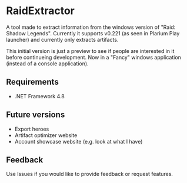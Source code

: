 # RaidExtractor
A tool made to extract information from the windows version of "Raid: Shadow Legends". Currently it supports v0.221 (as seen in Plarium Play launcher) and currently only extracts artifacts.

This initial version is just a preview to see if people are interested in it before continueing development. Now in a "Fancy" windows application (instead of a console application).

## Requirements
* .NET Framework 4.8

## Future versions
* Export heroes
* Artifact optimizer website
* Account showcase website (e.g. look at what I have)

## Feedback
Use Issues if you would like to provide feedback or request features. 
